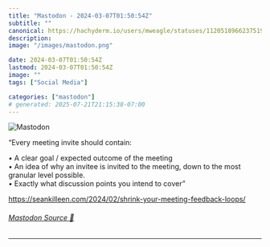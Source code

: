 ```yaml
---
title: "Mastodon - 2024-03-07T01:50:54Z"
subtitle: ""
canonical: https://hachyderm.io/users/mweagle/statuses/112051896623751988
description:
image: "/images/mastodon.png"

date: 2024-03-07T01:50:54Z
lastmod: 2024-03-07T01:50:54Z
image: ""
tags: ["Social Media"]

categories: ["mastodon"]
# generated: 2025-07-21T21:15:38-07:00
---
```

![Mastodon](/images/mastodon.png)

<p>“Every meeting invite should contain:</p><p>	•	A clear goal / expected outcome of the meeting<br />	•	An idea of why an invitee is invited to the meeting, down to the most granular level possible.<br />	•	Exactly what discussion points you intend to cover”</p><p><a href="https://seankilleen.com/2024/02/shrink-your-meeting-feedback-loops/" target="_blank" rel="nofollow noopener noreferrer" translate="no"><span class="invisible">https://</span><span class="ellipsis">seankilleen.com/2024/02/shrink</span><span class="invisible">-your-meeting-feedback-loops/</span></a></p>


###### [Mastodon Source 🐘](https://hachyderm.io/@mweagle/112051896623751988)

___
